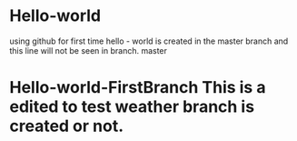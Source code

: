 # Hello-world
using github for first time
hello - world is created in the master branch and this line will not be seen in branch.
master

Hello-world-FirstBranch
This is a edited to test weather branch is created or not.
=======

